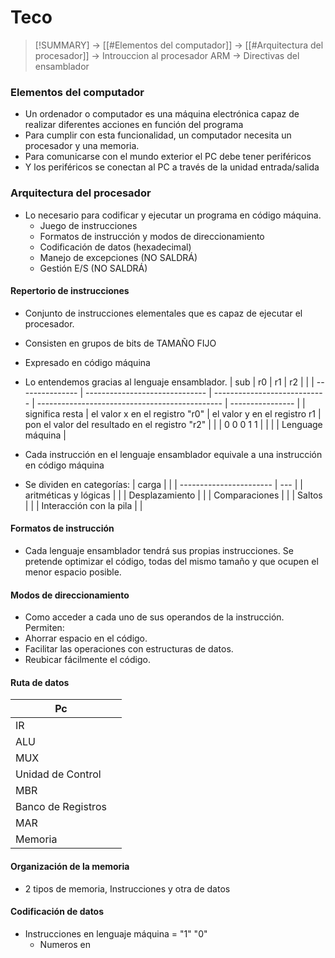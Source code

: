 # Teco
> [!SUMMARY]
> -> [[#Elementos del computador]]
> -> [[#Arquitectura del procesador]]
> -> Introuccion al procesador ARM
> -> Directivas del ensamblador

### Elementos del computador
- Un ordenador o computador es una máquina electrónica capaz de realizar diferentes acciones en función del programa
- Para cumplir con esta funcionalidad, un computador necesita un procesador y una memoria.
- Para comunicarse con el mundo exterior el PC debe tener periféricos
- Y los periféricos se conectan al PC a través de la unidad entrada/salida
### Arquitectura del procesador
- Lo necesario para codificar y ejecutar un programa en código máquina.
	- Juego de instrucciones
	- Formatos de instrucción y modos de direccionamiento
	- Codificación de datos (hexadecimal)
	- Manejo de excepciones (NO SALDRÁ)
	- Gestión E/S (NO SALDRÁ)

#### Repertorio de instrucciones
- Conjunto de instrucciones elementales que es capaz de ejecutar el procesador.
- Consisten en grupos de bits de TAMAÑO FIJO
- Expresado en código máquina
- Lo entendemos gracias al lenguaje ensamblador.
| sub             | r0                             | r1                           | r2                                             |                  |
| --------------- | ------------------------------ | ---------------------------- | ---------------------------------------------- | ---------------- |
| significa resta | el valor x en el registro "r0" | el valor y en el registro r1 | pon el valor del resultado en el registro "r2" |                  |
| 0 0 0 1 1       |                                |                              |                                                | Lenguage máquina |


- Cada instrucción en el lenguaje ensamblador equivale a una instrucción en código máquina
- Se dividen en categorías:
| carga                   |     |
| ----------------------- | --- |
| aritméticas y lógicas   |     |
| Desplazamiento          |     |
| Comparaciones           |     |
| Saltos                  |     |
| Interacción con la pila |     |

#### Formatos de instrucción
- Cada lenguaje ensamblador tendrá sus propias instrucciones. Se pretende optimizar el código, todas del mismo tamaño y que ocupen el menor espacio posible. 

####  Modos de direccionamiento
- Como acceder a cada uno de sus operandos de la instrucción.
Permiten:
- Ahorrar espacio en el código.
- Facilitar las operaciones con estructuras de datos.
- Reubicar fácilmente el código.

#### Ruta de datos
| Pc                 |     |
| ------------------ | --- |
| IR                 |     |
| ALU                |     |
| MUX                |     |
| Unidad de Control  |     |
| MBR                |     |
| Banco de Registros |     |
| MAR                |     |
| Memoria            |     |

#### Organización de la memoria
- 2 tipos de memoria, Instrucciones y otra de datos
#### Codificación de datos
-  Instrucciones en lenguaje máquina = "1" "0"
	- Numeros en
